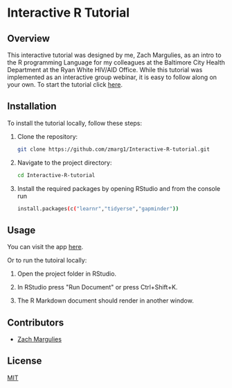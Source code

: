 # Interactive R Tutorial 

## Overview

This interactive tutorial was designed by me, Zach Margulies, as an intro to the R programming Language for my colleagues at the Baltimore City Health Department at the Ryan White HIV/AID Office. While this tutorial was implemented as an interactive group webinar, it is easy to follow along on your own. To start the tutorial click [here](https://zmargulies.shinyapps.io/r_webinar/).

## Installation

To install the tutorial locally, follow these steps:

1. Clone the repository:

    ```bash
    git clone https://github.com/zmarg1/Interactive-R-tutorial.git
    ```

2. Navigate to the project directory:

    ```bash
    cd Interactive-R-tutorial
    ```

3.  Install the required packages by opening RStudio and from the console run

    ```bash
    install.packages(c("learnr","tidyerse","gapminder"))
    ```

## Usage

You can visit the app [here](https://zmargulies.shinyapps.io/r_webinar/). 

Or to run the tutoiral locally:

1. Open the project folder in RStudio.

2. In RStudio press "Run Document" or press Ctrl+Shift+K.

3. The R Markdown document should render in another window.


## Contributors

- [Zach Margulies](https://github.com/zmarg1)

## License

[MIT](https://choosealicense.com/licenses/mit/)
